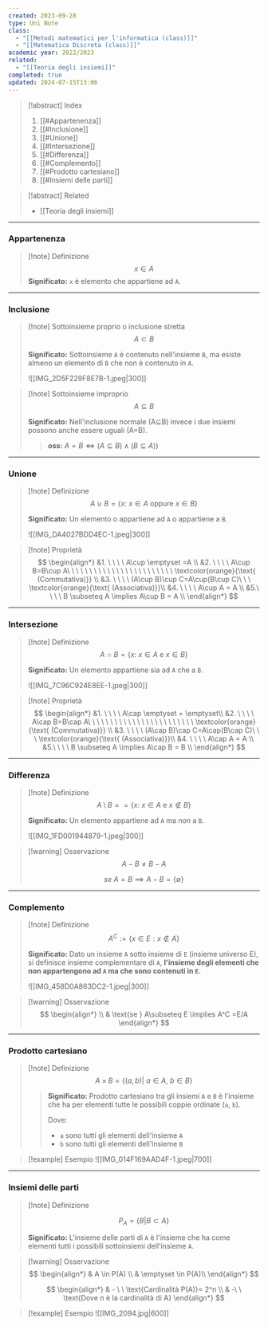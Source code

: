 ```yaml
---
created: 2023-09-28
type: Uni Note
class:
  - "[[Metodi matematici per l'informatica (class)]]"
  - "[[Matematica Discreta (class)]]"
academic year: 2022/2023
related:
  - "[[Teoria degli insiemi]]"
completed: true
updated: 2024-07-15T13:06
---
```

>[!abstract] Index
>1. [[#Appartenenza]]
>2. [[#Inclusione]]
>3. [[#Unione]]
>4. [[#Intersezione]]
>5. [[#Differenza]]
>6. [[#Complemento]]
>7. [[#Prodotto cartesiano]]
>8. [[#Insiemi delle parti]]

>[!abstract] Related
>- [[Teoria degli insiemi]]

---
### Appartenenza

>[!note] Definizione
>$$
>x \in A
>$$
>**Significato:** `x` è elemento che appartiene ad `A`.

---
### Inclusione

>[!note] Sottoinsieme proprio o inclusione stretta
>$$
>A \subset B
>$$
>
>**Significato:** Sottoinsieme `A` è contenuto nell'insieme `B`, ma esiste almeno un elemento di `B` che non è contenuto in `A`.
>
>![[IMG_2D5F229F8E7B-1.jpeg|300]]

>[!note] Sottoinsieme improprio
>$$
>A \subseteq B
>$$
>
>**Significato:** Nell'inclusione normale (A⊆B) invece i due insiemi possono anche essere uguali (A=B).
>
>>**oss:** $A=B \iff (A\subseteq B) \land(B\subseteq A))$

---
### Unione

>[!note] Definizione
>$$
>A \ \cup \ B = \{ x: \ x\in A \text{ oppure }x\in B \}
>$$
>
>**Significato:** Un elemento o appartiene ad `A` o appartiene a `B`.
>
>![[IMG_DA4027BDD4EC-1.jpeg|300]]

>[!note] Proprietà
>$$
>\begin{align*}
>&1. \ \ \ \ A\cup \emptyset =A \\
>&2. \ \ \ \ A\cup B=B\cup A\ \ \ \ \ \ \ \ \ \ \ \ \ \ \ \ \ \ \ \ \ \ \ \ \textcolor{orange}{\text{ (Commutativa)}} \\
>&3. \ \ \ \ (A\cup B)\cup C=A\cup(B\cup C)\ \ \ \textcolor{orange}{\text{ (Associativa)}}\\
>&4. \ \ \ \ A\cup A = A \\
>&5.\ \ \ \ B \subseteq A \implies A\cup B = A \\
>\end{align*}
>$$

---
### Intersezione

>[!note] Definizione
>$$
>A \ \cap \ B = \{ x: \ x\in A \text{ e }x\in B \}
>$$
>
>**Significato:** Un elemento appartiene sia ad `A` che a `B`.
>
>![[IMG_7C96C924E8EE-1.jpeg|300]]

>[!note] Proprietà
>$$
>\begin{align*}
>&1. \ \ \ \ A\cap \emptyset = \emptyset\\
>&2. \ \ \ \ A\cap B=B\cap A\ \ \ \ \ \ \ \ \ \ \ \ \ \ \ \ \ \ \ \ \ \ \ \ \textcolor{orange}{\text{ (Commutativa)}} \\
>&3. \ \ \ \ (A\cap B)\cap C=A\cap(B\cap C)\ \ \ \textcolor{orange}{\text{ (Associativa)}}\\
>&4. \ \ \ \ A\cap A = A \\
>&5.\ \ \ \ B \subseteq A \implies A\cap B = B \\
>\end{align*}
>$$

---
### Differenza

>[!note] Definizione
>$$
>{A} \setminus {B} == \{ x: \ x\in A \text{ e }x\not\in B \}
>$$
>
>**Significato:** Un elemento appartiene ad `A` ma non a `B`.
>
>![[IMG_1FD001944879-1.jpeg|300]]

>[!warning] Osservazione
>$$
>A-B \not= B-A
>$$
>
>$$
>se\ A = B \implies A-B=\{ \emptyset \}
>$$

---
### Complemento

>[!note] Definizione
>$$
>A^C := \{ x \in E: x\not\in A \}
>$$
>
>**Significato:** Dato un insieme `A` sotto insieme di `E` (insieme universo E), si definisce insieme complementare di `A`,  **l'insieme degli elementi che non appartengono ad `A` ma che sono contenuti in `E`.**
>
>![[IMG_458D0A863DC2-1.jpeg|300]]

>[!warning] Osservazione
>$$
>\begin{align*} \\
>& \text{se } A\subseteq E \implies A^C =E/A
>\end{align*}
>$$

---
### Prodotto cartesiano

>[!note] Definizione
>$$
>A\times B=\{(a,b)|\ a\in A,\ b \in B \}
>$$
>
>>**Significato:** 
>>Prodotto cartesiano tra gli insiemi `A` e `B` è l'insieme che ha per elementi tutte le possibili coppie ordinate (`a`, `b`).
>>
>>Dove:
>>- `a` sono tutti gli elementi dell'insieme `A` 
>>- `b` sono tutti gli elementi dell'insieme `B`

>[!example] Esempio
>![[IMG_014F169AAD4F-1.jpeg|700]]

---
### Insiemi delle parti

>[!note] Definizione
>
>$$ P_{A} = \{B|B \subset A\} $$
>
>**Significato:** L'insieme delle parti di `A` è l'insieme che ha come elementi tutti i possibili sottoinsiemi dell'insieme `A`.

>[!warning] Osservazione
>$$
>\begin{align*}
>& A \in P(A) \\
>& \emptyset \in  P(A)\\
>\end{align*}
>$$
>
>$$
>\begin{align*}
>& - \ \ \text{Cardinalità P(A)}= 2^n \\ 
>& -\ \ \text{Dove n è la cardinalità di A}
>\end{align*}
>$$

>[!example] Esempio
>![[IMG_2094.jpg|600]]

